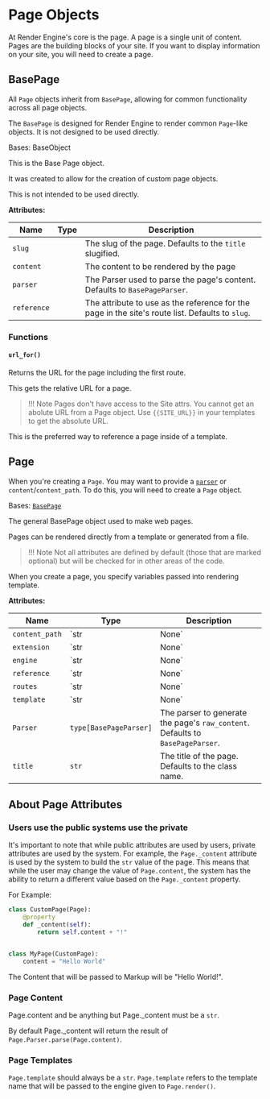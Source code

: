# Page Objects

At Render Engine's core is the page. A page is a single unit of content. Pages are the building blocks of your site. If you want to display information on your site, you will need to create a page.

## BasePage

All `Page` objects inherit from `BasePage`, allowing for common functionality across all page objects.

The `BasePage` is designed for Render Engine to render common `Page`-like objects. It is not designed to be used directly.

Bases: BaseObject

This is the Base Page object.

It was created to allow for the creation of custom page objects.

This is not intended to be used directly.

**Attributes:**

| Name | Type | Description |
| --- | --- | --- |
| `slug` |  |The slug of the page. Defaults to the `title` slugified. |
| `content` |  |The content to be rendered by the page |
| `parser` |  |The Parser used to parse the page's content. Defaults to `BasePageParser`. |
| `reference` |  |The attribute to use as the reference for the page in the site's route list. Defaults to `slug`. |

### Functions

#### `url_for()`

Returns the URL for the page including the first route.

This gets the relative URL for a page.

> !!! Note
    Pages don't have access to the Site attrs. You cannot get an abolute URL from a Page object.
    Use `{{SITE_URL}}` in your templates to get the absolute URL.

This is the preferred way to reference a page inside of a template.

## Page

When you're creating a `Page`. You may want to provide a [`parser`](parsers.md) or `content`/`content_path`. To do this, you will need to create a `Page` object.

Bases: [`BasePage`](page.md?id=basepage)

The general BasePage object used to make web pages.

Pages can be rendered directly from a template or generated from a file.

> !!! Note
    Not all attributes are defined by default (those that are marked optional) but will be checked for in other areas of the code.

When you create a page, you specify variables passed into rendering template.

**Attributes:**

| Name | Type | Description |
| --- | --- | --- |
| `content_path` | `str | None` |The path to the file that will be used to generate the Page's `content`. |
| `extension` | `str | None` |The suffix to use for the page. Defaults to `.html`. |
| `engine` | `str | None` | If present, the engine to use for rendering the page. **This is normally not set and the `Site` 's engine will be used.** |
| `reference` | `str | None` |Used to determine how to reference the page in the `Site`'s route_list. Defaults to `slug`. |
| `routes` | `str | None` |The routes to use for the page. Defaults to `["./"]`. |
| `template` | `str | None` |The template used to render the page. If not provided, the `Site`'s `content`will be used. |
| `Parser` | `type[BasePageParser]` |The parser to generate the page's `raw_content`. Defaults to `BasePageParser`. |
| `title` | `str` |The title of the page. Defaults to the class name. |

## About Page Attributes

### Users use the public systems use the private

It's important to note that while public attributes are used by users, private attributes are used by the system. For example, the `Page._content` attribute is used by the system to build the `str` value of the page. This means that while the user may change the value of `Page.content`, the system has the ability to return a different value based on the `Page._content` property.

For Example:

```python
class CustomPage(Page):
    @property
    def _content(self):
        return self.content + "!"


class MyPage(CustomPage):
    content = "Hello World"
```

The Content that will be passed to Markup will be "Hello World!".

### Page Content

Page.content and be anything but Page._content must be a `str`.

By default Page._content will return the result of `Page.Parser.parse(Page.content)`.

### Page Templates

`Page.template` should always be a `str`. `Page.template` refers to the template name that will be passed to the engine given to `Page.render()`.
